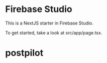 # Firebase Studio

This is a NextJS starter in Firebase Studio.

To get started, take a look at src/app/page.tsx.
# postpilot
